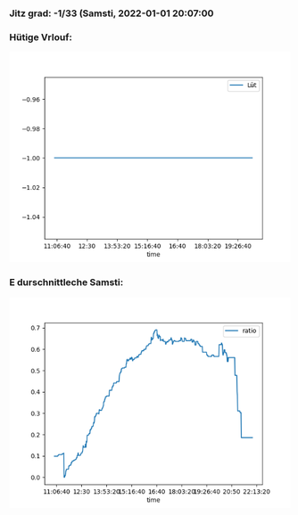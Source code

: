 ### Jitz grad: -1/33 (Samsti, 2022-01-01 20:07:00

### Hütige Vrlouf:
![Graph](Today.png)

### E durschnittleche Samsti:
![Graph](Samsti.png)
